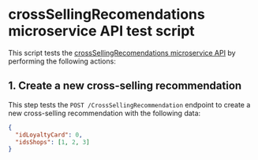 # crossSellingRecomendations microservice API test script

This script tests the [crossSellingRecomendations microservice API](../../../microservices/docs/APIs/crossSellingRecomendations.md) by performing the following actions:

## 1. Create a new cross-selling recommendation

This step tests the `POST /CrossSellingRecommendation` endpoint to create a new cross-selling recommendation with the following data:

```json
{
  "idLoyaltyCard": 0,
  "idsShops": [1, 2, 3]
}
```
